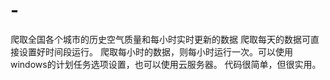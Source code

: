 # -
爬取全国各个城市的历史空气质量和每小时实时更新的数据
爬取每天的数据可直接设置好时间段运行。
爬取每小时的数据，则每小时运行一次。可以使用windows的计划任务选项设置，也可以使用云服务器。
代码很简单，但很实用。
